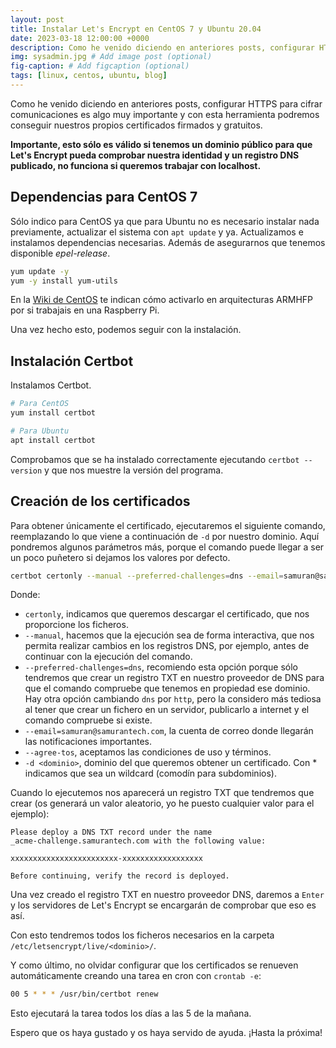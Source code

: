 ```yaml
---
layout: post
title: Instalar Let's Encrypt en CentOS 7 y Ubuntu 20.04
date: 2023-03-18 12:00:00 +0000
description: Como he venido diciendo en anteriores posts, configurar HTTPS para cifrar comunicaciones es algo muy importante y con esto
img: sysadmin.jpg # Add image post (optional)
fig-caption: # Add figcaption (optional)
tags: [linux, centos, ubuntu, blog]
---
```


Como he venido diciendo en anteriores posts, configurar HTTPS para cifrar comunicaciones es algo muy importante y con esta herramienta podremos conseguir nuestros propios certificados firmados y gratuitos.

**Importante, esto sólo es válido si tenemos un dominio público para que Let's Encrypt pueda comprobar nuestra identidad y un registro DNS publicado, no funciona si queremos trabajar con localhost.**

## Dependencias para CentOS 7

Sólo indico para CentOS ya que para Ubuntu no es necesario instalar nada previamente, actualizar el sistema con `apt update` y ya.
Actualizamos e instalamos dependencias necesarias. Además de asegurarnos que tenemos disponible _epel-release_.  
```bash
yum update -y
yum -y install yum-utils
```

En la [Wiki de CentOS][wikicentos] te indican cómo activarlo en arquitecturas ARMHFP por si trabajais en una Raspberry Pi.

Una vez hecho esto, podemos seguir con la instalación.

## Instalación Certbot

Instalamos Certbot.  
```bash
# Para CentOS
yum install certbot

# Para Ubuntu
apt install certbot
```

Comprobamos que se ha instalado correctamente ejecutando `certbot --version` y que nos muestre la versión del programa.

## Creación de los certificados

Para obtener únicamente el certificado, ejecutaremos el siguiente comando, reemplazando lo que viene a continuación de `-d` por nuestro dominio. Aquí pondremos algunos parámetros más, porque el comando puede llegar a ser un poco puñetero si dejamos los valores por defecto.

```bash
certbot certonly --manual --preferred-challenges=dns --email=samuran@samurantech.com --agree-tos -d *.samurantech.com
```

Donde:
* `certonly`, indicamos que queremos descargar el certificado, que nos proporcione los ficheros.
* `--manual`, hacemos que la ejecución sea de forma interactiva, que nos permita realizar cambios en los registros DNS, por ejemplo, antes de continuar con la ejecución del comando.
* `--preferred-challenges=dns`, recomiendo esta opción porque sólo tendremos que crear un registro TXT en nuestro proveedor de DNS para que el comando compruebe que tenemos en propiedad ese dominio. Hay otra opción cambiando `dns` por `http`, pero la considero más tediosa al tener que crear un fichero en un servidor, publicarlo a internet y el comando compruebe si existe.
* `--email=samuran@samurantech.com`, la cuenta de correo donde llegarán las notificaciones importantes.
* `--agree-tos`, aceptamos las condiciones de uso y términos.
* `-d <dominio>`, dominio del que queremos obtener un certificado. Con * indicamos que sea un wildcard (comodín para subdominios).

Cuando lo ejecutemos nos aparecerá un registro TXT que tendremos que crear (os generará un valor aleatorio, yo he puesto cualquier valor para el ejemplo):

```text
Please deploy a DNS TXT record under the name
_acme-challenge.samurantech.com with the following value:

xxxxxxxxxxxxxxxxxxxxxxxx-xxxxxxxxxxxxxxxxxx

Before continuing, verify the record is deployed.
```

Una vez creado el registro TXT en nuestro proveedor DNS, daremos a `Enter` y los servidores de Let's Encrypt se encargarán de comprobar que eso es así.

Con esto tendremos todos los ficheros necesarios en la carpeta `/etc/letsencrypt/live/<dominio>/`.

Y como último, no olvidar configurar que los certificados se renueven automáticamente creando una tarea en cron con `crontab -e`:

```bash
00 5 * * * /usr/bin/certbot renew
```

Esto ejecutará la tarea todos los días a las 5 de la mañana.

[wikicentos]: https://wiki.centos.org/SpecialInterestGroup/AltArch/armhfp#How_Can_I_Enable_EPEL_7_on_armhfp_.3F

Espero que os haya gustado y os haya servido de ayuda. ¡Hasta la próxima!
